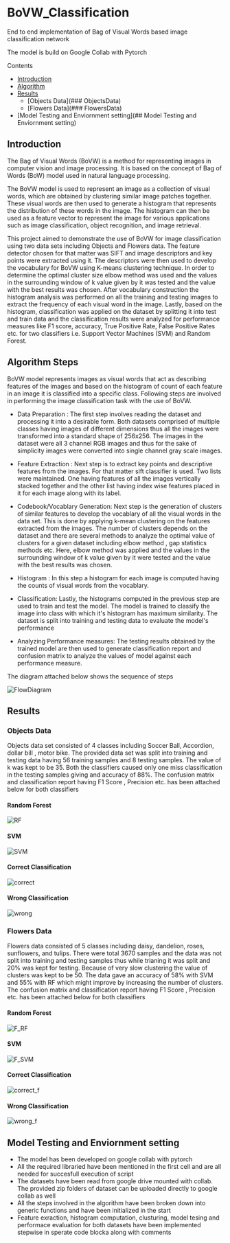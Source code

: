 # BoVW_Classification
 

End to end implementation of Bag of Visual Words based image classification network

The model is build on Google Collab with Pytorch


<!--ts-->
Contents
<!--te-->

<!--ts-->
* [Introduction](##Introduction)
* [Algorithm](##AlgorithmSteps)
* [Results](##Results)
	* [Objects Data](### ObjectsData)	
	* [Flowers Data](### FlowersData)
* [Model Testing and Enviornment setting](## Model Testing and Enviornment setting)
<!--te-->

## Introduction
The Bag of Visual Words (BoVW) is a method for representing images in computer vision and image processing. It is based on the concept of Bag of Words (BoW) model used in natural language processing.

The BoVW model is used to represent an image as a collection of visual words, which are obtained by clustering similar image patches together. These visual words are then used to generate a histogram that represents the distribution of these words in the image. The histogram can then be used as a feature vector to represent the image for various applications such as image classification, object recognition, and image retrieval.

This project aimed to demonstrate the use of BoVW for image classification using two data sets including Objects and Flowers data. The feature detector chosen for that matter was SIFT and image descriptors and key points were extracted using it. The descriptors were then used to develop the vocabulary for BoVW using K-means clustering technique. In order to determine the optimal cluster size elbow method was used and the  values in the surrounding window of k value given by it was tested and the value with the best results was chosen. After vocabulary construction the histogram analysis was performed on all the training and testing images to extract the frequency of each visual word in the image. Lastly, based on the histogram, classification was applied on the dataset by splitting it into test and train data and the classification results were analyzed for performance measures like  F1 score, accuracy, True Positive Rate, False Positive Rates etc. for two classifiers i.e. Support Vector Machines (SVM) and Random Forest.

## Algorithm Steps

BoVW model represents images as visual words that act as describing features of the images and based on the histogram of count of each feature in an image it is classified into a specific class. Following steps are involved in performing the image classification task with the use of BoVW. 
	
- Data Preparation : The first step involves reading the dataset and processing it into a desirable form. Both datasets comprised of multiple classes having images of different dimensions thus all the images were transformed into a standard shape of 256x256. The images in the dataset were all 3 channel RGB images and thus for the sake of simplicity images were converted into single channel gray scale images. 

- Feature Extraction : Next step is to extract key points and descriptive features from the images. For that matter sift classifier is used. Two lists were maintained. One having features of all the images vertically stacked together and the other list having index wise features placed in it for each image along with its label. 

- Codebook/Vocablary Generation: Next step is the generation of clusters of similar features to develop the vocablary of all the visual words in the data set. This is done by applying k-mean clustering on the features extracted from the images. The number of clusters depends on the dataset and there are several methods to analyze the optimal value of clusters for a given dataset including elbow method , gap statistics methods etc. Here, elbow method was applied and the  values in the surrounding window of k value given by it were tested and the value with the best results was chosen.

- Histogram : In this step a histogram for each image is computed having the counts of visual words from the vocablary.

- Classification: Lastly, the histograms computed in the previous step are used to train and test the model. The model is trained to classify the image into class with which it's histogram has maximum similarity. The dataset is split into training and testing data to evaluate the model's performance

- Analyzing Performance measures: The testing results obtained by the trained model are then used to generate classification report and confusion matrix to analyze the values of model against each performance measure.

The diagram attached below shows the sequence of steps

![FlowDiagram ](https://user-images.githubusercontent.com/59650991/224586868-5e4e9add-1131-4195-9dbd-4c173294c719.png)

## Results
### Objects Data

Objects data set consisted of 4 classes including Soccer Ball, Accordion, dollar bill , motor bike. The provided data set was split into training and testing data having 56 training samples and 8 testing samples. The value of k was kept to be 35. Both the classifiers caused only one miss classification in the testing samples giving and accuracy of 88\%. The confusion matrix and classification report having F1 Score , Precision etc. has been attached below for both classifiers


#### Random Forest 

![RF](https://user-images.githubusercontent.com/59650991/224587256-480910fa-e005-4911-b3a6-547fa4acab13.PNG)


#### SVM
![SVM](https://user-images.githubusercontent.com/59650991/224587261-be424556-9993-4983-bbb0-4d8e227e5307.PNG)


#### Correct Classification
![correct](https://user-images.githubusercontent.com/59650991/224587314-a2249e4b-dba7-4822-999a-793df396cbc4.PNG)


#### Wrong Classification
![wrong](https://user-images.githubusercontent.com/59650991/224587343-face4a82-92ed-40ce-a867-b7d15a53b07c.PNG)

### Flowers Data

Flowers data consisted of 5 classes including daisy, dandelion, roses, sunflowers, and tulips. There were total 3670 samples and the data was not split into training and testing samples thus while trianing it was split and 20% was kept for testing. Because of very slow clustering the value of clusters was kept to be 50. The data gave an accuracy of 58% with SVM and 55% with RF which might improve by increasing the number of clusters. The confusion matrix and classification report having F1 Score , Precision etc. has been attached below for both classifiers

#### Random Forest 
![F_RF](https://user-images.githubusercontent.com/59650991/224588499-c3996cad-9912-4e13-9683-f1f1cc084a9d.PNG)


#### SVM
![F_SVM](https://user-images.githubusercontent.com/59650991/224588492-bb45ad10-bf5e-43ce-9525-5bcb590ffbd0.PNG)


#### Correct Classification
![correct_f](https://user-images.githubusercontent.com/59650991/224588505-ee23e863-35f4-418b-bf29-e200cf2fd555.PNG)


#### Wrong Classification
![wrong_f](https://user-images.githubusercontent.com/59650991/224588517-4db2ab50-5b2e-48b3-a73c-32e5bb1f3ee3.PNG)

## Model Testing and Enviornment setting

- The model has been developed on google collab with pytorch 
- All the required libraried have been mentioned in the first cell and are all needed for succesfull execution of script
- The datasets have been read from google drive mounted with collab. The provided zip folders of dataset can be uploaded directly to google collab as well
- All the steps involved in the algorithm have been broken down into generic functions and have been initialized in the start
- Feature exraction, histogram computation, clusturing, model tesing and performace evaluation for both datasets have been implemented stepwise in sperate code blocka along with comments



